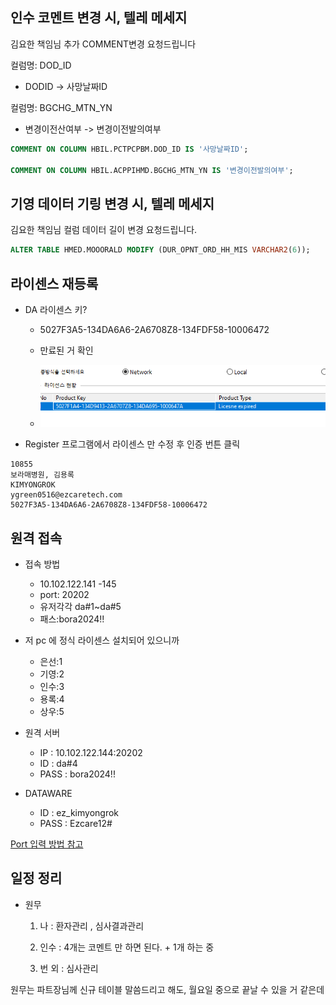 






## 인수 코멘트 변경 시, 텔레 메세지
김요한 책임님 추가 COMMENT변경 요청드립니다

컬럼명: DOD_ID
- DODID -> 사망날짜ID

컬럼명: BGCHG_MTN_YN
- 변경이전산여부 -> 변경이전발의여부

```sql
COMMENT ON COLUMN HBIL.PCTPCPBM.DOD_ID IS '사망날짜ID';

COMMENT ON COLUMN HBIL.ACPPIHMD.BGCHG_MTN_YN IS '변경이전발의여부';
```

## 기영 데이터 기링 변경 시, 텔레 메세지
김요한 책임님
컬럼 데이터 길이 변경 요청드립니다.

```sql
ALTER TABLE HMED.MOOORALD MODIFY (DUR_OPNT_ORD_HH_MIS VARCHAR2(6));
```


## 라이센스 재등록 
- DA 라이센스 키?
    - 5027F3A5-134DA6A6-2A6708Z8-134FDF58-10006472

    - 만료된 거 확인
    - ![alt text](image.png)


- Register 프로그램에서 라이센스 만 수정 후 인증 번튼 클릭
```
10855
보라매병원, 김용록
KIMYONGROK
ygreen0516@ezcaretech.com
5027F3A5-134DA6A6-2A6708Z8-134FDF58-10006472
```


## 원격 접속
- 접속 방법
    - 10.102.122.141 -145
    - port: 20202
    - 유저각각 da#1~da#5 
    - 패스:bora2024!!

- 저 pc 에 정식 라이센스 설치되어 있으니까
    - 은선:1
    - 기영:2
    - 인수:3
    - 용록:4
    - 상우:5

- 원격 서버
    - IP : 10.102.122.144:20202
    - ID : da#4
    - PASS : bora2024!!

- DATAWARE
    - ID : ez_kimyongrok
    - PASS : Ezcare12#

[Port 입력 방법 참고](https://m.blog.naver.com/ahtid/222888468057)




## 일정 정리

- 원무
    1. 나 : 환자관리 , 심사결과관리
    2. 인수 : 4개는 코멘트 만 하면 된다. + 1개 하는 중

    3. 번 외 : 심사관리 


원무는 파트장님께 신규 테이블 말씀드리고 해도, 월요일 중으로 끝날 수 있을 거 같은데